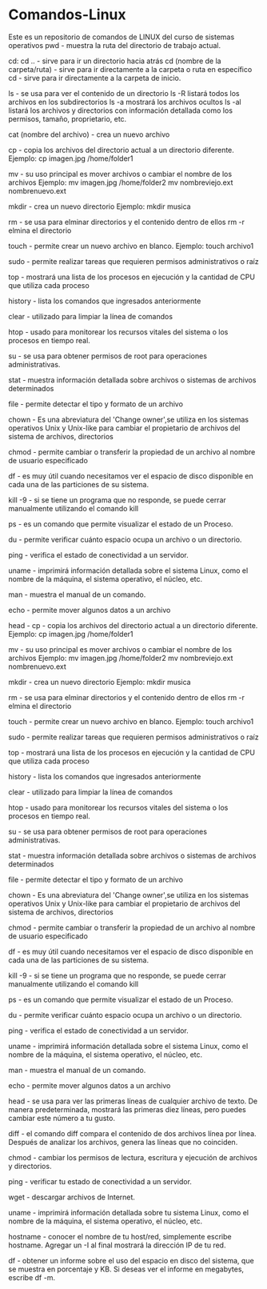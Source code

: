 # Comandos-Linux
Este es un  repositorio de comandos de LINUX del curso de sistemas operativos
pwd - muestra la ruta del directorio de trabajo actual.

cd:
  cd .. - sirve para ir un directorio hacia atrás
  cd (nombre de la carpeta/ruta) - sirve para ir directamente a la carpeta o ruta en específico
  cd - sirve para ir directamente a la carpeta de inicio.
  
  ls - se usa para ver el contenido de un directorio
  ls -R listará todos los archivos en los subdirectorios
  ls -a mostrará los archivos ocultos
  ls -al listará los archivos y directorios con información detallada como los permisos, tamaño, proprietario, etc.
  
cat (nombre del archivo) - crea un nuevo archivo

cp - copia los archivos del directorio actual a un directorio diferente.
  Ejemplo: cp imagen.jpg /home/folder1
  
mv - su uso principal es mover archivos o  cambiar el nombre de los archivos
  Ejemplo: mv imagen.jpg /home/folder2
           mv nombreviejo.ext nombrenuevo.ext
           
mkdir - crea un nuevo directorio
  Ejemplo: mkdir musica
  
rm - se usa para elminar directorios y el contenido dentro de ellos
  rm -r elmina el directorio
  
touch - permite crear un nuevo archivo en blanco.
  Ejemplo: touch archivo1
  
sudo - permite realizar tareas que requieren permisos administrativos o raíz

top - mostrará una lista de los procesos en ejecución y la cantidad de CPU que utiliza cada proceso

history - lista los comandos que ingresados anteriormente

clear - utilizado para limpiar la línea de comandos

htop - usado para monitorear los recursos vitales del sistema o los procesos en tiempo real.

su - se usa para obtener permisos de root para operaciones administrativas.

stat -  muestra información detallada sobre archivos o sistemas de archivos determinados

file - permite detectar el tipo y formato de un archivo

chown - Es una abreviatura del 'Change owner',se utiliza en los sistemas operativos Unix y Unix-like para cambiar el propietario de archivos del sistema de archivos, directorios

chmod - permite cambiar o transferir la propiedad de un archivo al nombre de usuario especificado

df - es muy útil cuando necesitamos ver el espacio de disco disponible en cada una de las particiones de su sistema.

kill -9 - si se tiene un programa que no responde, se puede cerrar manualmente utilizando el comando kill

ps -  es un comando que permite visualizar el estado de un Proceso.

du - permite verificar cuánto espacio ocupa un archivo o un directorio.

ping - verifica el estado de conectividad a un servidor.

uname - imprimirá información detallada sobre el sistema Linux, como el nombre de la máquina, el sistema operativo, el núcleo, etc.

man - muestra el manual de un comando.

echo - permite mover algunos datos a un archivo

head - cp - copia los archivos del directorio actual a un directorio diferente.
  Ejemplo: cp imagen.jpg /home/folder1
  
mv - su uso principal es mover archivos o  cambiar el nombre de los archivos
  Ejemplo: mv imagen.jpg /home/folder2
           mv nombreviejo.ext nombrenuevo.ext
           
mkdir - crea un nuevo directorio
  Ejemplo: mkdir musica
  
rm - se usa para elminar directorios y el contenido dentro de ellos
  rm -r elmina el directorio
  
touch - permite crear un nuevo archivo en blanco.
  Ejemplo: touch archivo1
  
sudo - permite realizar tareas que requieren permisos administrativos o raíz

top - mostrará una lista de los procesos en ejecución y la cantidad de CPU que utiliza cada proceso

history - lista los comandos que ingresados anteriormente

clear - utilizado para limpiar la línea de comandos

htop - usado para monitorear los recursos vitales del sistema o los procesos en tiempo real.

su - se usa para obtener permisos de root para operaciones administrativas.

stat -  muestra información detallada sobre archivos o sistemas de archivos determinados

file - permite detectar el tipo y formato de un archivo

chown - Es una abreviatura del 'Change owner',se utiliza en los sistemas operativos Unix y Unix-like para cambiar el propietario de archivos del sistema de archivos, directorios

chmod - permite cambiar o transferir la propiedad de un archivo al nombre de usuario especificado

df - es muy útil cuando necesitamos ver el espacio de disco disponible en cada una de las particiones de su sistema.

kill -9 - si se tiene un programa que no responde, se puede cerrar manualmente utilizando el comando kill

ps -  es un comando que permite visualizar el estado de un Proceso.

du - permite verificar cuánto espacio ocupa un archivo o un directorio.

ping - verifica el estado de conectividad a un servidor.

uname - imprimirá información detallada sobre el sistema Linux, como el nombre de la máquina, el sistema operativo, el núcleo, etc.

man - muestra el manual de un comando.

echo - permite mover algunos datos a un archivo

head - se usa para ver las primeras líneas de cualquier archivo de texto. De manera predeterminada, mostrará las primeras diez líneas, pero puedes cambiar este número a tu gusto.

diff - el comando diff compara el contenido de dos archivos línea por línea. Después de analizar los archivos, genera las líneas que no coinciden.

chmod - cambiar los permisos de lectura, escritura y ejecución de archivos y directorios.

ping - verificar tu estado de conectividad a un servidor.

wget - descargar archivos de Internet.

uname - imprimirá información detallada sobre tu sistema Linux, como el nombre de la máquina, el sistema operativo, el núcleo, etc.

hostname - conocer el nombre de tu host/red, simplemente escribe hostname. Agregar un -I al final mostrará la dirección IP de tu red.

df - obtener un informe sobre el uso del espacio en disco del sistema, que se muestra en porcentaje y KB. Si deseas ver el informe en megabytes, escribe df -m.
